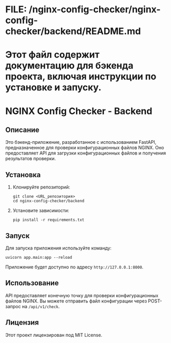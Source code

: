 # FILE: /nginx-config-checker/nginx-config-checker/backend/README.md
# Этот файл содержит документацию для бэкенда проекта, включая инструкции по установке и запуску.

# NGINX Config Checker - Backend

## Описание
Это бэкенд-приложение, разработанное с использованием FastAPI, предназначенное для проверки конфигурационных файлов NGINX. Оно предоставляет API для загрузки конфигурационных файлов и получения результатов проверки.

## Установка

1. Клонируйте репозиторий:
   ```
   git clone <URL_репозитория>
   cd nginx-config-checker/backend
   ```

2. Установите зависимости:
   ```
   pip install -r requirements.txt
   ```

## Запуск

Для запуска приложения используйте команду:
```
uvicorn app.main:app --reload
```

Приложение будет доступно по адресу `http://127.0.0.1:8000`.

## Использование

API предоставляет конечную точку для проверки конфигурационных файлов NGINX. Вы можете отправить файл конфигурации через POST-запрос на `/api/v1/check`.

## Лицензия
Этот проект лицензирован под MIT License.